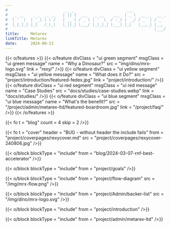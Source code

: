 ```yaml
---
#                         _  _                       ___
#   _ __    _ _  __ __   | || |  ___   _ __    ___  | _ \  __ _   __ _   ___
#  | '  \  | '_| \ \ /   | __ | / _ \ | '  \  / -_) |  _/ / _` | / _` | / -_)
#  |_|_|_| |_|   /_\_\   |_||_| \___/ |_|_|_| \___| |_|   \__,_| \__, | \___|
#                                                                |___/
title:     Metarex
linkTitle: Metarex
date:      2024-08-13
---
```

<!--  ___                _                             -->
<!-- | __|  ___   __ _  | |_   _  _   _ _   ___   ___  -->
<!-- | _|  / -_) / _` | |  _| | || | | '_| / -_) (_-<  -->
<!-- |_|   \___| \__,_|  \__|  \_,_| |_|   \___| /__/  -->
{{< o/features >}}
  {{< o/feature
    divClass = "ui green segment"
    msgClass = "ui green message"
    name     = "Why a Dinosaur?"
    src      = "img/dino/mrx-logo.svg"
    link     = "rexy/"
  />}}
  {{< o/feature
    divClass = "ui yellow segment"
    msgClass = "ui yellow message"
    name     = "What does it Do?"
    src      = "project/introduction/featured-fedex.jpg"
    link     = "project/introduction/"
  />}}
  {{< o/feature
    divClass = "ui red segment"
    msgClass = "ui red message"
    name     = "Case Studies"
    src      = "docs/studies/case-studies.webp"
    link     = "docs/studies/"
  />}}
  {{< o/feature
    divClass = "ui blue segment"
    msgClass = "ui blue message"
    name     = "What's the benefit?"
    src      = "/project/admin/metarex-ltd/featured-boardroom.jpg"
    link     = "/project/faq/"
  />}}
{{< /o/features >}}

<!--   ___   _                             _            -->
<!--  | _ ) | |  ___   __ _   ___    ___  | |_   __     -->
<!--  | _ \ | | / _ \ / _` | (_-<   / -_) |  _| / _|    -->
<!--  |___/ |_| \___/ \__, | /__/   \___|  \__| \__|    -->
<!--                  |___/                             -->
{{< fo t = "blog" count = 4 skip = 2 />}}

{{< fo
    t = "cover"
    header = "BUG - without header the include fails"
    from = "project/coverpages/rexycover.md"
    src = "project/coverpages/rexycover-240806.jpg"
/>}}

{{< o/block
    blockType = "include"
    from = "blog/2024-03-07-rnf-best-accelerator"
/>}}

{{< o/block blockType = "include" from = "project/goals" />}}

{{< o/block
    blockType = "include"
    from = "project/flow-diagram"
    src = "/img/mrx-flow.png"
/>}}

{{< o/block
    blockType = "include"
    from = "project/Admin/backer-list"
    src = "/img/dino/mrx-logo.svg"
/>}}

{{< o/block blockType = "include" from = "project/introduction" />}}

<!-- {{< o/block blockType = "include" from = "project/videos" />}} -->

{{< o/block blockType = "include" from = "project/admin/metarex-ltd" />}}

